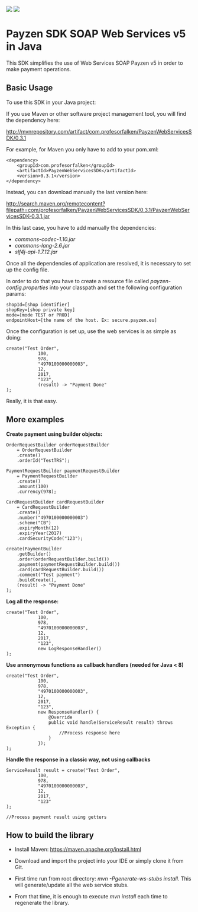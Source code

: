 ![](https://img.shields.io/maven-central/v/com.profesorfalken/PayzenWebServicesSDK.svg)
![](https://img.shields.io/github/license/profesorfalken/PayzenWebServicesSDK.svg)

# Payzen SDK SOAP Web Services v5 in Java #

This SDK simplifies the use of Web Services SOAP Payzen v5 in order to make payment operations. 

## Basic Usage ##
To use this SDK in your Java project:

If you use Maven or other software project management tool, you will find the dependency here:

http://mvnrepository.com/artifact/com.profesorfalken/PayzenWebServicesSDK/0.3.1

For example, for Maven you only have to add to your pom.xml: 

    <dependency>
        <groupId>com.profesorfalken</groupId>
        <artifactId>PayzenWebServicesSDK</artifactId>
        <version>0.3.1</version>
    </dependency>

Instead, you can download manually the last version here:

http://search.maven.org/remotecontent?filepath=com/profesorfalken/PayzenWebServicesSDK/0.3.1/PayzenWebServicesSDK-0.3.1.jar

In this last case, you have to add manually the dependencies:

- *commons-codec-1.10.jar*
- *commons-lang-2.6.jar*
- *slf4j-api-1.7.12.jar*

Once all the dependencies of application are resolved, it is necessary to set up the config file.

In order to do that you have to create a resource file called *payzen-config.properties* into your classpath and set the following configuration params:

    shopId=[shop identifier]
    shopKey=[shop private key]
    mode=[mode TEST or PROD]
    endpointHost=[the name of the host. Ex: secure.payzen.eu]


Once the configuration is set up, use the web services is as simple as doing: 

    create("Test Order",
                100, 
                978,
                "4970100000000003",
                12,
                2017,
                "123",
                (result) -> "Payment Done"
    );
 
Really, it is that easy.



## More examples ##

**Create payment using builder objects:** 

    OrderRequestBuilder orderRequestBuilder
        = OrderRequestBuilder
        .create()
        .orderId("TestTRS");

    PaymentRequestBuilder paymentRequestBuilder
        = PaymentRequestBuilder
        .create()
        .amount(100)
        .currency(978);

    CardRequestBuilder cardRequestBuilder
        = CardRequestBuilder
        .create()
        .number("4970100000000003")
        .scheme("CB")
        .expiryMonth(12)
        .expiryYear(2017)
        .cardSecurityCode("123");

    create(PaymentBuilder
        .getBuilder()
        .order(orderRequestBuilder.build())
        .payment(paymentRequestBuilder.build())
        .card(cardRequestBuilder.build())
        .comment("Test payment")
        .buildCreate(),
        (result) -> "Payment Done"
    );


**Log all the response:**

    create("Test Order",
                100, 
                978,
                "4970100000000003",
                12,
                2017,
                "123",
                new LogResponseHandler()
    );


**Use annonymous functions as callback handlers (needed for Java < 8)**


    create("Test Order",
                100, 
                978,
                "4970100000000003",
                12,
                2017,
                "123",
                new ResponseHandler() {
		            @Override
		            public void handle(ServiceResult result) throws Exception {
		                //Process response here
		            }
		        });
    );


**Handle the response in a classic way, not using callbacks**

    ServiceResult result = create("Test Order",
                100, 
                978,
                "4970100000000003",
                12,
                2017,
                "123"
    );

    //Process payment result using getters

## How to build the library ##


- Install Maven: https://maven.apache.org/install.html

- Download and import the project into your IDE or simply clone it from Git.

- First time run from root directory: *mvn -Pgenerate-ws-stubs install*. This will generate/update all the web service stubs.

- From that time, it is enough to execute *mvn install* each time to regenerate the library.
